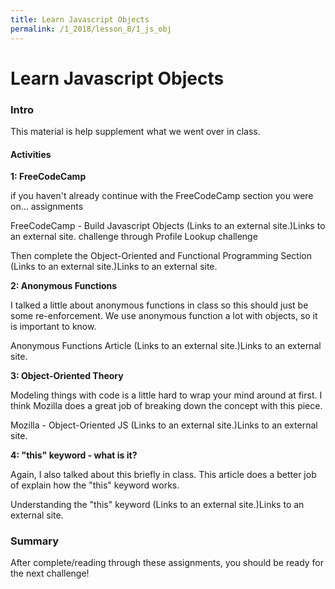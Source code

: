 ```yaml
---
title: Learn Javascript Objects
permalink: /1_2018/lesson_8/1_js_obj
---
```


# Learn Javascript Objects

### Intro

This material is help supplement what we went over in class.

#### Activities

**1: FreeCodeCamp**

if you haven't already continue with the FreeCodeCamp section you were on... assignments

FreeCodeCamp - Build Javascript Objects (Links to an external site.)Links to an external site. challenge through Profile Lookup challenge

Then complete the Object-Oriented and Functional Programming Section (Links to an external site.)Links to an external site.


**2: Anonymous Functions**

I talked a little about anonymous functions in class so this should just be some re-enforcement. We use anonymous function a lot with objects, so it is important to know.

Anonymous Functions Article (Links to an external site.)Links to an external site.


**3: Object-Oriented Theory**

Modeling things with code is a little hard to wrap your mind around at first. I think Mozilla does a great job of breaking down the concept with this piece.

Mozilla - Object-Oriented JS (Links to an external site.)Links to an external site.


**4: "this" keyword - what is it?**

Again, I also talked about this briefly in class. This article does a better job of explain how the "this" keyword works.

Understanding the "this" keyword (Links to an external site.)Links to an external site.


### Summary

After complete/reading through these assignments, you should be ready for the next challenge!
